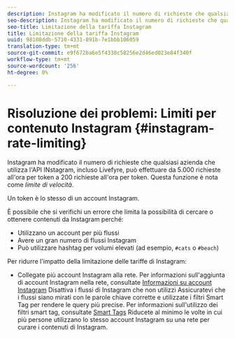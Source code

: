 ```yaml
---
description: Instagram ha modificato il numero di richieste che qualsiasi azienda che utilizza l'API di Instagram, incluso Livefyre, può effettuare da 5.000 richieste all'ora per token a 200 richieste all'ora per token. Questa funzione è nota come limitazione delle tariffe.
seo-description: Instagram ha modificato il numero di richieste che qualsiasi azienda che utilizza l'API di Instagram, incluso Livefyre, può effettuare da 5.000 richieste all'ora per token a 200 richieste all'ora per token. Questa funzione è nota come limitazione delle tariffe.
seo-title: Limitazione della tariffa Instagram
title: Limitazione della tariffa Instagram
uuid: 98108ddb-5710-4331-891b-7e1bbb106059
translation-type: tm+mt
source-git-commit: e9f672ba6e5f4338c58256e2d46ed023e84f340f
workflow-type: tm+mt
source-wordcount: '256'
ht-degree: 0%

---
```



# Risoluzione dei problemi: Limiti per contenuto Instagram {#instagram-rate-limiting}

Instagram ha modificato il numero di richieste che qualsiasi azienda che utilizza l&#39;API INstagram, incluso Livefyre, può effettuare da 5.000 richieste all&#39;ora per token a 200 richieste all&#39;ora per token. Questa funzione è nota come *limite di velocità*.

Un token è lo stesso di un account Instagram.

È possibile che si verifichi un errore che limita la possibilità di cercare o ottenere contenuti da Instagram perché:

* Utilizzano un account per più flussi
* Avere un gran numero di flussi Instagram
* Può utilizzare hashtag per volumi elevati (ad esempio, `#cats` o `#beach`)

Per ridurre l&#39;impatto della limitazione delle tariffe di Instagram:

* Collegate più account Instagram alla rete. Per informazioni sull&#39;aggiunta di account Instagram nella rete, consultate [Informazioni su account Instagram](/help/using/c-users-creating-accounts-with-studio-access/t-configure-social-accout-instagram/c-about-instagram-accounts.md)
Disattiva i flussi di Instagram che non utilizzi
Assicuratevi che i flussi siano mirati con le parole chiave corrette e utilizzate i filtri Smart Tag per rendere le query più precise. Per informazioni sull&#39;utilizzo dei filtri smart tag, consultate [Smart Tags](/help/using/c-features-livefyre/c-smart-tags/c-smart-tags.md)
Riducete al minimo le volte in cui più persone utilizzano lo stesso account Instagram su una rete per curare i contenuti di Instagram.